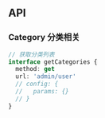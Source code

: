## API

### Category 分类相关
```typescript
// 获取分类列表
interface getCategories {
  method: get
  url: 'admin/user'
  // config: {
  //   params: {}
  // }
}
```
